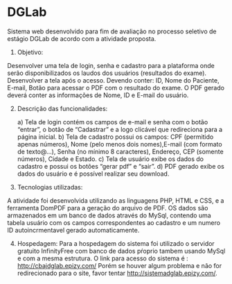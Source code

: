 # DGLab
Sistema web desenvolvido para fim de avaliação no processo seletivo de estágio DGLab de acordo com a atividade proposta.
1) Objetivo:

Desenvolver uma tela de login, senha e cadastro para a plataforma onde serão disponibilizados os laudos dos usuários (resultados do exame).
Desenvolver a tela após o acesso. Devendo conter: 
ID, Nome do Paciente, E-mail, Botão para acessar o PDF com o resultado do exame. O PDF gerado deverá conter as informações de Nome, ID e E-mail do usuário.


2) Descrição das funcionalidades:
	
	a) Tela de login contém os campos de e-mail e senha com o botão “entrar”, o botão de “Cadastrar” e a logo clicável que redireciona para a página inicial.
	b) Tela de cadastro possui os campos: CPF (permitido apenas números), Nome (pelo menos dois nomes),E-mail (com formato de texto@…), Senha (no mínimo 8 caracteres), Endereço, CEP (somente números), Cidade e Estado.
	c) Tela de usuário exibe os dados do cadastro e possui os botões “gerar pdf” e “sair”.
	d) PDF gerado exibe os dados do usuário e é possível realizar seu download.


3) Tecnologias utilizadas:

A atividade foi desenvolvida utilizando as linguagens PHP, HTML e CSS, e a ferramenta DomPDF para a geração do arquivo de PDF.
OS dados são armazenados em um banco de dados através do MySql, contendo uma tabela usuário com os campos correspondentes ao cadastro e um numero ID autoincrmentavel gerado automaticamente.

4) Hospedagem:
Para a hospedagem do sistema foi utilizado o servidor gratuito InfinityFree com banco de dados pŕoprio tambem usando MySql e com a mesma estrutura.
O link para acesso do sistema é : http://cbajdglab.epizy.com/
Porém se houver algum problema e não for redirecionado para o site, favor tentar http://sistemadglab.epizy.com/.

